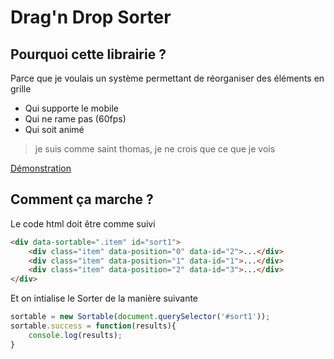 # Drag'n Drop Sorter

## Pourquoi cette librairie ?

Parce que je voulais un système permettant de réorganiser des éléments en grille

- Qui supporte le mobile
- Qui ne rame pas (60fps)
- Qui soit animé

> je suis comme saint thomas, je ne crois que ce que je vois

[Démonstration](http://grafikart.github.io/ReorderJS/index.html)

## Comment ça marche ?

Le code html doit être comme suivi

```html
<div data-sortable=".item" id="sort1">
    <div class="item" data-position="0" data-id="2">...</div>
    <div class="item" data-position="1" data-id="1">...</div>
    <div class="item" data-position="2" data-id="3">...</div>
</div>
```

Et on intialise le Sorter de la manière suivante

```js
sortable = new Sortable(document.querySelector('#sort1'));
sortable.success = function(results){
    console.log(results);
}
```
